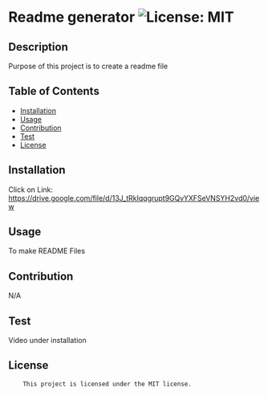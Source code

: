 # Readme generator ![License: MIT](https://img.shields.io/badge/License-MIT-yellow.svg)
  ## Description
  Purpose of this project is to create a readme file
  ## Table of Contents
  - [Installation](#installation)
  - [Usage](#usage)
  - [Contribution](#contribution)
  - [Test](#test)
  - [License](#license)
  ## Installation
  Click on Link:
  https://drive.google.com/file/d/13J_tRkIqqgrupt9GQvYXFSeVNSYH2vd0/view
  ## Usage
  To make README Files
  ## Contribution
  N/A
  ## Test
  Video under installation 
  ## License
        This project is licensed under the MIT license.

